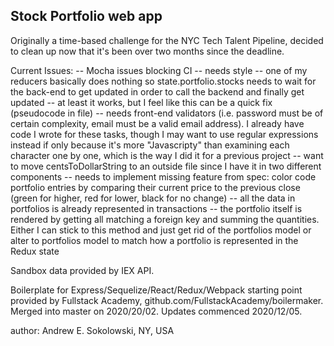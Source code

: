 ## Stock Portfolio web app

Originally a time-based challenge for the NYC Tech Talent Pipeline, decided to
clean up now that it's been over two months since the deadline.

Current Issues:
  -- Mocha issues blocking CI
  -- needs style
  -- one of my reducers basically does nothing so state.portfolio.stocks
     needs to wait for the back-end to get updated in order to call the
     backend and finally get updated -- at least it works, but I feel like
     this can be a quick fix  (pseudocode in file)
  -- needs front-end validators (i.e. password must be of certain complexity,
     email must be a valid email address). I already have code I wrote for
     these tasks, though I may want to use regular expressions instead if only
     because it's more "Javascripty" than examining each character one by one,
     which is the way I did it for a previous project
  -- want to move centsToDollarString to an outside file since I have it
     in two different components
  -- needs to implement missing feature from spec: color code portfolio entries
     by comparing their current price to the previous close (green for higher,
     red for lower, black for no change)
  -- all the data in portfolios is already represented in transactions -- the
     portfolio itself is rendered by getting all matching a foreign key
     and summing the quantities. Either I can stick to this method and just
     get rid of the portfolios model or alter to portfolios model to match
     how a portfolio is represented in the Redux state

Sandbox data provided by IEX API.

Boilerplate for Express/Sequelize/React/Redux/Webpack starting point provided
by Fullstack Academy, github.com/FullstackAcademy/boilermaker.  Merged into
master on 2020/20/02.  Updates commenced 2020/12/05.

author: Andrew E. Sokolowski, NY, USA
